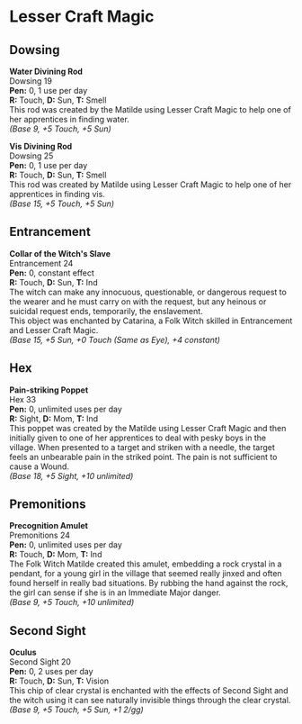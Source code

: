 # Lesser Craft Magic

## Dowsing

**Water Divining Rod**  
Dowsing 19  
**Pen:** 0, 1 use per day  
**R:** Touch, **D:** Sun, **T:** Smell  
This rod was created by the Matilde using Lesser Craft Magic to help one of her apprentices in finding water.  
*(Base 9, +5 Touch, +5 Sun)*

**Vis Divining Rod**  
Dowsing 25  
**Pen:** 0, 1 use per day  
**R:** Touch, **D:** Sun, **T:** Smell  
This rod was created by Matilde using Lesser Craft Magic to help one of her apprentices in finding vis.  
*(Base 15, +5 Touch, +5 Sun)*

## Entrancement

**Collar of the Witch's Slave**  
Entrancement 24  
**Pen:** 0, constant effect  
**R:** Touch, **D:** Sun, **T:** Ind  
The witch can make any innocuous, questionable, or dangerous request to the wearer and he must carry on with the request, but any heinous or suicidal request ends, temporarily, the enslavement.  
This object was enchanted by Catarina, a Folk Witch skilled in Entrancement and Lesser Craft Magic.  
*(Base 15, +5 Sun, +0 Touch (Same as Eye), +4 constant)*

## Hex

**Pain-striking Poppet**  
Hex 33  
**Pen:** 0, unlimited uses per day  
**R:** Sight, **D:** Mom, **T:** Ind  
This poppet was created by the Matilde using Lesser Craft Magic and then initially given to one of her apprentices to deal with pesky boys in the village. When presented to a target and striken with a needle, the target feels an unbearable pain in the striked point. The pain is not sufficient to cause a Wound.  
*(Base 18, +5 Sight, +10 unlimited)*

## Premonitions

**Precognition Amulet**  
Premonitions 24  
**Pen:** 0, unlimited uses per day  
**R:** Touch, **D:** Mom, **T:** Ind  
The Folk Witch Matilde created this amulet, embedding a rock crystal in a pendant, for a young girl in the village that seemed really jinxed and often found herself in really bad situations. By rubbing the hand against the rock, the girl can sense if she is in an Immediate Major danger.  
*(Base 9, +5 Touch, +10 unlimited)*

## Second Sight

**Oculus**  
Second Sight 20  
**Pen:** 0, 2 uses per day  
**R:** Touch, **D:** Sun, **T:** Vision  
This chip of clear crystal is enchanted with the effects of Second Sight and the witch using it can see naturally invisible things through the clear crystal.  
*(Base 9, +5 Touch, +5 Sun, +1 2/gg)*
